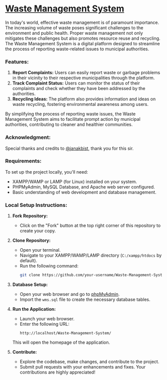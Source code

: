 # [Waste Management System](https://waste-managemnt-system.000webhostapp.com/)

In today's world, effective waste management is of paramount importance. The increasing volume of waste poses significant challenges to the environment and public health. Proper waste management not only mitigates these challenges but also promotes resource reuse and recycling. The Waste Management System is a digital platform designed to streamline the process of reporting waste-related issues to municipal authorities.

### Features:

1. **Report Complaints:** Users can easily report waste or garbage problems in their vicinity to their respective municipalities through the platform.
2. **Track Complaint Status:** Users can monitor the status of their complaints and check whether they have been addressed by the authorities.
3. **Recycling Ideas:** The platform also provides information and ideas on waste recycling, fostering environmental awareness among users.

By simplifying the process of reporting waste issues, the Waste Management System aims to facilitate prompt action by municipal authorities, contributing to cleaner and healthier communities.

### Acknowledgment:

Special thanks and credits to [@janakbist](https://github.com/janakbist/), thank you for this sir.

### Requirements:

To set up the project locally, you'll need:

- XAMPP/WAMP or LAMP (for Linux) installed on your system.
- PHPMyAdmin, MySQL Database, and Apache web server configured.
- Basic understanding of web development and database management.

### Local Setup Instructions:

1. **Fork Repository:**
   - Click on the "Fork" button at the top right corner of this repository to create your copy.

2. **Clone Repository:**
   - Open your terminal.
   - Navigate to your XAMPP/WAMP/LAMP directory (`C:/xampp/htdocs` by default).
   - Run the following command:
     ```bash
     git clone https://github.com/your-username/Waste-Management-System.git
     ```

3. **Database Setup:**
   - Open your web browser and go to [phpMyAdmin](http://localhost/phpmyadmin/).
   - Import the `wms.sql` file to create the necessary database tables.

4. **Run the Application:**
   - Launch your web browser.
   - Enter the following URL:
     ```
     http://localhost/Waste-Management-System/
     ```
   This will open the homepage of the application.

5. **Contribute:**
   - Explore the codebase, make changes, and contribute to the project.
   - Submit pull requests with your enhancements and fixes. Your contributions are highly appreciated!

